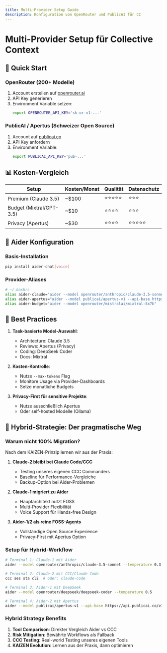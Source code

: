 ```yaml
---
title: Multi-Provider Setup Guide
description: Konfiguration von OpenRouter und PublicAI für CC
---
```


# Multi-Provider Setup für Collective Context

## 🚀 Quick Start

### OpenRouter (200+ Modelle)

1. Account erstellen auf [openrouter.ai](https://openrouter.ai)
2. API Key generieren
3. Environment Variable setzen:
   ```bash
   export OPENROUTER_API_KEY='sk-or-v1-...'
   ```

### PublicAI / Apertus (Schweizer Open Source)

1. Account auf [publicai.co](https://publicai.co)
2. API Key anfordern
3. Environment Variable:
   ```bash
   export PUBLICAI_API_KEY='pub-...'
   ```

## 📊 Kosten-Vergleich

| Setup | Kosten/Monat | Qualität | Datenschutz |
|-------|--------------|----------|-------------|
| Premium (Claude 3.5) | ~$100 | ⭐⭐⭐⭐⭐ | ⭐⭐⭐ |
| Budget (Mixtral/GPT-3.5) | ~$10 | ⭐⭐⭐⭐ | ⭐⭐⭐ |
| Privacy (Apertus) | ~$30 | ⭐⭐⭐⭐ | ⭐⭐⭐⭐⭐ |

## 🔧 Aider Konfiguration

### Basis-Installation
```bash
pip install aider-chat[voice]
```

### Provider-Aliases
```bash
# ~/.bashrc
alias aider-claude="aider --model openrouter/anthropic/claude-3.5-sonnet"
alias aider-apertus="aider --model publicai/apertus-v1 --api-base https://api.publicai.co/v1"
alias aider-budget="aider --model openrouter/mistralai/mixtral-8x7b"
```

## 🎯 Best Practices

1. **Task-basierte Model-Auswahl**:
   - Architecture: Claude 3.5
   - Reviews: Apertus (Privacy)
   - Coding: DeepSeek Coder
   - Docs: Mixtral

2. **Kosten-Kontrolle**:
   - Nutze `--max-tokens` Flag
   - Monitore Usage via Provider-Dashboards
   - Setze monatliche Budgets

3. **Privacy-First für sensitive Projekte**:
   - Nutze ausschließlich Apertus
   - Oder self-hosted Modelle (Ollama)

## 🔄 Hybrid-Strategie: Der pragmatische Weg

### Warum nicht 100% Migration?

Nach dem KAIZEN-Prinzip lernen wir aus der Praxis:

1. **Claude-2 bleibt bei Claude Code/CCC**
   - Testing unseres eigenen CCC Commanders
   - Baseline für Performance-Vergleiche
   - Backup-Option bei Aider-Problemen

2. **Claude-1 migriert zu Aider**
   - Hauptarchitekt nutzt FOSS
   - Multi-Provider Flexibilität
   - Voice Support für Hands-free Design

3. **Aider-1/2 als reine FOSS-Agents**
   - Vollständige Open Source Experience
   - Privacy-First mit Apertus Option

### Setup für Hybrid-Workflow

```bash
# Terminal 1: Claude-1 mit Aider
aider --model openrouter/anthropic/claude-3.5-sonnet --temperature 0.3

# Terminal 2: Claude-2 mit CCC/Claude Code
ccc ses sta cl2  # oder: claude-code

# Terminal 3: Aider-1 mit DeepSeek
aider --model openrouter/deepseek/deepseek-coder --temperature 0.5

# Terminal 4: Aider-2 mit Apertus
aider --model publicai/apertus-v1 --api-base https://api.publicai.co/v1 --temperature 0.5
```

### Hybrid Strategy Benefits

1. **Tool Comparison**: Direkter Vergleich Aider vs CCC
2. **Risk Mitigation**: Bewährte Workflows als Fallback
3. **CCC Testing**: Real-world Testing unseres eigenen Tools
4. **KAIZEN Evolution**: Lernen aus der Praxis, dann optimieren